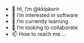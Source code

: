 - 👋 Hi, I’m @kkipkorir
- 👀 I’m interested in software 
- 🌱 I’m currently learning
- 💞️ I’m looking to collaborate
- 📫 How to reach me ...

<!---
kkipkorir/kkipkorir is a ✨ special ✨ repository because its `README.md` (this file) appears on your GitHub profile.
You can click the Preview link to take a look at your changes.
--->
